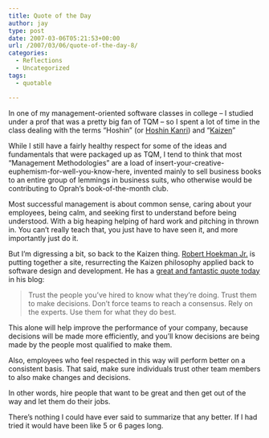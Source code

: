 ```yaml
---
title: Quote of the Day
author: jay
type: post
date: 2007-03-06T05:21:53+00:00
url: /2007/03/06/quote-of-the-day-8/
categories:
  - Reflections
  - Uncategorized
tags:
  - quotable

---
```

In one of my management-oriented software classes in college &#8211; I studied under a prof that was a pretty big fan of TQM &#8211; so I spent a lot of time in the class dealing with the terms “Hoshin” (or [Hoshin Kanri][1]) and “[Kaizen][2]”

While I still have a fairly healthy respect for some of the ideas and fundamentals that were packaged up as TQM, I tend to think that most “Management Methodologies” are a load of insert-your-creative-euphemism-for-well-you-know-here, invented mainly to sell business books to an entire group of lemmings in business suits, who otherwise would be contributing to Oprah’s book-of-the-month club.

Most successful management is about common sense, caring about your employees, being calm, and seeking first to understand before being understood. With a big heaping helping of hard work and pitching in thrown in. You can’t really teach that, you just have to have seen it, and more importantly just do it.

But I’m digressing a bit, so back to the Kaizen thing. [Robert Hoekman Jr.][3] is putting together a site, resurrecting the Kaizen philosophy applied back to software design and development. He has a [great and fantastic quote today][4] in his blog:

> Trust the people you’ve hired to know what they’re doing. Trust them to make decisions. Don’t force teams to reach a consensus. Rely on the experts. Use them for what they do best.

This alone will help improve the performance of your company, because decisions will be made more efficiently, and you’ll know decisions are being made by the people most qualified to make them.

Also, employees who feel respected in this way will perform better on a consistent basis. That said, make sure individuals trust other team members to also make changes and decisions.

In other words, hire people that want to be great and then get out of the way and let them do their jobs.

There’s nothing I could have ever said to summarize that any better. If I had tried it would have been like 5 or 6 pages long.

 [1]: http://en.wikipedia.org/wiki/Hoshin_Kanri
 [2]: http://en.wikipedia.org/wiki/Kaizen
 [3]: http://rhjr.net
 [4]: http://rhjr.net/theblog/2007/03/05/trust-your-experts/